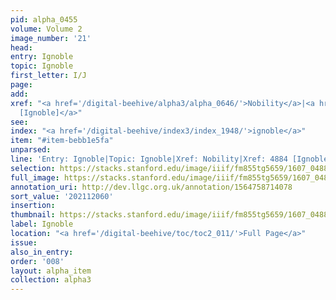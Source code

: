 ```yaml
---
pid: alpha_0455
volume: Volume 2
image_number: '21'
head:
entry: Ignoble
topic: Ignoble
first_letter: I/J
page:
add:
xref: "<a href='/digital-beehive/alpha3/alpha_0646/'>Nobility</a>|<a href='/digital-beehive/num11/num_3580/'>4884
  [Ignoble]</a>"
see:
index: "<a href='/digital-beehive/index3/index_1948/'>ignoble</a>"
item: "#item-bebb1e5fa"
unparsed:
line: 'Entry: Ignoble|Topic: Ignoble|Xref: Nobility|Xref: 4884 [Ignoble]|Index: ignoble|#item-bebb1e5fa'
selection: https://stacks.stanford.edu/image/iiif/fm855tg5659/1607_0488/324,2060,3035,514/full/0/default.jpg
full_image: https://stacks.stanford.edu/image/iiif/fm855tg5659/1607_0488/full/full/0/default.jpg
annotation_uri: http://dev.llgc.org.uk/annotation/1564758714078
sort_value: '202112060'
insertion:
thumbnail: https://stacks.stanford.edu/image/iiif/fm855tg5659/1607_0488/324,2060,600,180/250,/0/default.jpg
label: Ignoble
location: "<a href='/digital-beehive/toc/toc2_011/'>Full Page</a>"
issue:
also_in_entry:
order: '008'
layout: alpha_item
collection: alpha3
---
```

